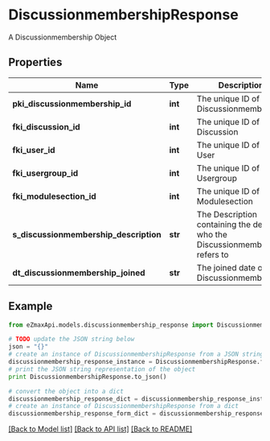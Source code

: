 # DiscussionmembershipResponse

A Discussionmembership Object

## Properties

Name | Type | Description | Notes
------------ | ------------- | ------------- | -------------
**pki_discussionmembership_id** | **int** | The unique ID of the Discussionmembership | 
**fki_discussion_id** | **int** | The unique ID of the Discussion | 
**fki_user_id** | **int** | The unique ID of the User | [optional] 
**fki_usergroup_id** | **int** | The unique ID of the Usergroup | [optional] 
**fki_modulesection_id** | **int** | The unique ID of the Modulesection | [optional] 
**s_discussionmembership_description** | **str** | The Description containing the detail of who the Discussionmembership refers to | 
**dt_discussionmembership_joined** | **str** | The joined date of the Discussionmembership | 

## Example

```python
from eZmaxApi.models.discussionmembership_response import DiscussionmembershipResponse

# TODO update the JSON string below
json = "{}"
# create an instance of DiscussionmembershipResponse from a JSON string
discussionmembership_response_instance = DiscussionmembershipResponse.from_json(json)
# print the JSON string representation of the object
print DiscussionmembershipResponse.to_json()

# convert the object into a dict
discussionmembership_response_dict = discussionmembership_response_instance.to_dict()
# create an instance of DiscussionmembershipResponse from a dict
discussionmembership_response_form_dict = discussionmembership_response.from_dict(discussionmembership_response_dict)
```
[[Back to Model list]](../README.md#documentation-for-models) [[Back to API list]](../README.md#documentation-for-api-endpoints) [[Back to README]](../README.md)



